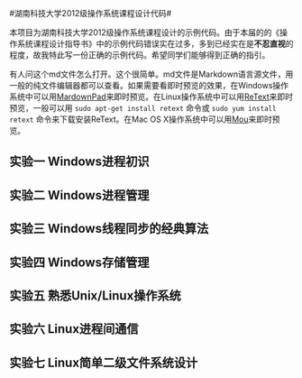 #湖南科技大学2012级操作系统课程设计代码#

本项目为湖南科技大学2012级操作系统课程设计的示例代码。由于本届的的《操作系统课程设计指导书》中的示例代码错误实在过多，多到已经实在是<strong>不忍直视</strong>的程度，故我特此写一份正确的示例代码。希望同学们能够得到正确的指引。

有人问这个md文件怎么打开。这个很简单。md文件是Markdown语言源文件，用一般的纯文件编辑器都可以查看。如果需要看即时预览的效果，在Windows操作系统中可以用[MardownPad](http://markdownpad.com/)来即时预览。在Linux操作系统中可以用[ReText](http://sourceforge.net/projects/retext/)来即时预览，一般可以用 `sudo apt-get install retext` 命令或 `sudo yum install retext` 命令来下载安装ReText。在Mac OS X操作系统中可以用[Mou](http://mouapp.com/)来即时预览。

## 实验一 Windows进程初识 ##

## 实验二 Windows进程管理 ##

## 实验三 Windows线程同步的经典算法 ##

## 实验四 Windows存储管理 ##

## 实验五 熟悉Unix/Linux操作系统 ##

## 实验六 Linux进程间通信 ##

## 实验七 Linux简单二级文件系统设计 ##
